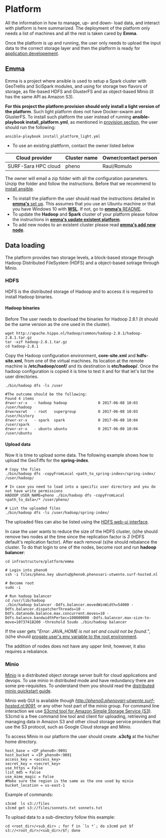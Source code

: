 # Platform

All the information in how to manage, up- and down- load data, and interact with platform is here summarized. The deployment of the platform only needs a list of machines and all the rest is taken cared by **Emma**.

Once the platform is up and running, the user only needs to upload the input data to the correct storage layer and then the platform is ready for [application developement](../applications).

## Emma
Emma is a project where ansible is used to setup a Spark cluster with GeoTrellis and SciSpark modules, and using for storage two flavors of storage, as file-based HDFS and GlusterFS and as object-based Minio (it has the same API as Amazon S3). 

**For this project the platform provision should only install a light version of the platform**. Such light platform does not have Docker-swarm and GlusterFS. To install such platform the user instead of running **ansible-playbook install_platform.yml**, as mentioned in [provision section](https://github.com/nlesc-sherlock/emma/blob/phenology/ansible.md#provision), the user should run the following:
```
ansible-playbook install_platform_light.yml
```
* To use an existing plattform, contact the owner listed below

Cloud provider | Cluster name | Owner/contact person
--- | --- | --- 
SURF-Sara HPC cloud | pheno | Raul/Romulo 

The owner will email a zip folder with all the configuration parameters. Unzip the folder and follow the instructions. Before that we recommend to [install ansible](https://github.com/nlesc-sherlock/emma/blob/master/ansible.md#install-ansible).

* To install the platform the user should read the instructions detailed in [**emma's** set up](https://github.com/nlesc-sherlock/emma/blob/master/README.md#setup-environment). This assumes that you use an Ubuntu machine or that you have Windows 10 with [**WSL**](https://msdn.microsoft.com/en-us/commandline/wsl/install_guide). If not, go to [**emma's** README](https://github.com/nlesc-sherlock/emma/blob/master/README.md).
* To update the **Hadoop** and **Spark** cluster of your platform please follow the instructions in [**emma's update existent platform**](https://github.com/nlesc-sherlock/emma/blob/master/ansible.md#update-an-existent-platform).
* To add new nodes to an existent cluster please read [**emma's add new node**](https://github.com/nlesc-sherlock/emma/blob/master/ansible.md#extend-an-existing-platform).

## Data loading
The platform provides two storage levels, a block-based storage through Hadoop Distributed FileSystem (HDFS) and a object-based sotrage through Minio.

### HDFS
HDFS is the distributed storage of Hadoop and to access it is required to install Hadoop binaries.

#### Hadoop binaries
Before The user needs to download the binaries for Hadoop 2.8.1 (it should be the same version as the one used in the cluster).
```
wget http://apache.hippo.nl/hadoop/common/hadoop-2.8.1/hadoop-2.8.1.tar.gz
tar -xzf hadoop-2.8.1.tar.gz
cd hadoop-2.8.1
```
Copy the Hadoop configuration environment, **core-site.xml** and **hdfs-site.xml**, from one of the virtual machines. Its location at the remote machine is **/etc/hadoop/conf/** and its destination is **etc/hadoop/**.
Once the hadoop configuration is copied it is time to test it and for that let's list the user directories.
```
./bin/hadoop dfs -ls /user

#The outcome should be the following:
Found 4 items
drwxr-xr-x   - hadoop hadoop              0 2017-06-08 10:03 /user/hadoop
drwxrwxrwt   - root   supergroup          0 2017-06-08 10:03 /user/history
drwxr-xr-x   - spark  spark               0 2017-06-08 10:04 /user/spark
drwxr-xr-x   - ubuntu ubuntu              0 2017-06-08 10:04 /user/ubuntu
```

#### Upload data
Now it is time to upload some data. The following example shows how to upload the GeoTiffs for the **spring-index**.
```
# Copy the files
./bin/hadoop dfs -copyFromLocal <path_to_spring-index>/spring-index/ /user/hadoop/

# In case you need to load into a specific user directory and you do not have write permissions
HADOOP_USER_NAME=pheno ./bin/hadoop dfs -copyFromLocal <path_to_data>/* /user/pheno/

# List the uploaded files
./bin/hadoop dfs -ls /user/hadoop/spring-index/
```

The uploaded files can also be listed using the [HDFS web-ui interface](https://github.com/nlesc-sherlock/emma/blob/223f93d91b63399cded51c52faa375ad77601fbd/hadoop.md#hadoop).

In case the user wants to reduce the size of the HDFS cluster, (s)he should remove two nodes at the time since the replication factor is *3* (HDFS default's replication factor). After each removal (s)he should rebalance the cluster. To do that login to one of the nodes, become root and run **hadoop balancer**:
```
cd infrastructure/platform/emma

# Login into pheno0
ssh -i files/pheno.key ubuntu@pheno0.phenovari-utwente.surf-hosted.nl

# Become root
sudo -i

# Run hadoop balancer
cd /usr/lib/hadoop
./bin/hadoop balancer -Ddfs.balancer.movedWinWidth=54000 -Ddfs.balancer.dispatcherThreads=10 -Ddfs.datanode.balance.max.concurrent.moves=10 -Ddfs.balance.bandwidthPerSec=100000000 -Ddfs.balancer.max-size-to-move=10737418200 -threshold 5sudo ./bin/hadoop balancer
```
If the user gets "*Error: JAVA_HOME is not set and could not be found.*", (s)he should [progate user's env variable to the root environment](https://unix.stackexchange.com/questions/6127/java-home-not-set-in-script-when-run-using-sudo).

The addition of nodes does not have any upper limit, however, it also requires a rebalance.

### Minio
[Minio](https://www.minio.io/) is a distributed object storage server built for cloud applications and devops.
To use minio in distributed mode and have redundancy there are some pre-requisites. To understand them you should read the [distributed minio quickstart guide](https://docs.minio.io/docs/distributed-minio-quickstart-guide). 

Minio web GUI is available though *http://pheno0.phenovari-utwente.surf-hosted.nl:9091*, or any other host part of the *minio* group.
For command line interaction we use [S3cmd tool for Amazon Simple Storage Service (S3)](https://github.com/s3tools/s3cmd). S3cmd is a free command line tool and client for uploading, retrieving and managing data in Amazon S3 and other cloud storage service providers that use the S3 protocol, such as Google Cloud storage and Minio.

To access Minio in our platform the user should create **.s3cfg** at the his/her home directory.
```
host_base = <IP_pheno0>:9091
host_bucket = <IP_pheno0>:9091
access_key = <access_key>
secret_key = <secret_key>
use_https = False
list_md5 = False
use_mime_magic = False
#Make sure the region is the same as the one used by minio
bucket_location = us-east-1
```

Example of commands:
```
s3cmd  ls s3://files
s3cmd get s3://files/sonnets.txt sonnets.txt
```

To upload data to a sub-directory follow this example:
```
cd <root_dir>/<sub_dir> ; for f in `ls *`; do s3cmd put $f s3://<root_dir>/<sub_dir>/$f; done
```
